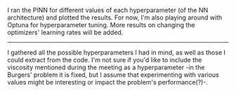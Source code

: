 I ran the PINN for different values of each hyperparameter (of the NN architecture) and plotted the results. For now, I'm also playing around with Optuna for hyperparameter tuning. More results on changing the optimizers' learning rates will be added.

---

I gathered all the possible hyperparameters I had in mind, as well as those I could extract from the code. I'm not sure if you'd like to include the viscosity mentioned during the meeting as a hyperparameter -in the Burgers' problem it is fixed, but I assume that experimenting with various values might be interesting or impact the problem's performance(?)-.
